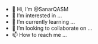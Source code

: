 - 👋 Hi, I’m @SanarQASM
- 👀 I’m interested in ...
- 🌱 I’m currently learning ...
- 💞️ I’m looking to collaborate on ...
- 📫 How to reach me ...

<!---
SanarQASM/SanarQASM is a ✨ special ✨ repository because its `README.md` (this file) appears on your GitHub profile.
You can click the Preview link to take a look at your changes.
--->
